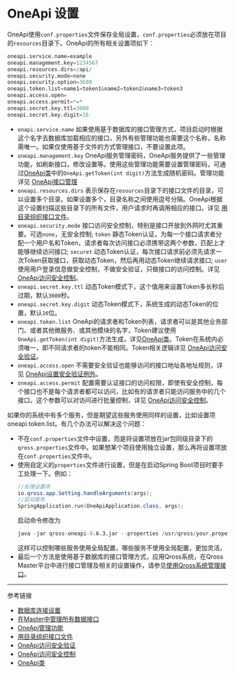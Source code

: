 # OneApi 设置
OneApi使用`conf.properties`文件保存全局设置，`conf.properties`必须放在项目的`resources`目录下。OneApi的所有相关设置项如下：
```s
oneapi.service.name=example
oneapi.management.key=1234567
oneapi.resources.dirs=/api/
oneapi.security.mode=none
oneapi.security.option=3600
oneapi.token.list=name1=token1&name2=token2&name3=token3
oneapi.access.open=
oneapi.access.permit=*=*
oneapi.secret.key.ttl=3600
oneapi.secret.key.digit=16
```

* `onapi.service.name` 如果使用基于数据库的接口管理方式，项目启动时根据这个名字去数据库加载相应的接口，另外有些管理功能也需要这个名称，名称需唯一。如果仅使用基于文件的方式管理接口，不要设置此项。
* `oneapi.management.key` OneApi服务管理密码，OneApi服务提供了一些管理功能，如刷新接口，修改设置等。使用这些管理功能需要设置管理密码，可通过[OneApi类](/oneapi/class.mdS)中的`OneApi.getToken(int digit)`方法生成随机密码。管理功能详见 [OneApi接口管理](/oneapi/management.md)
* `oneapi.resources.dirs` 表示保存在`resources`目录下的接口文件的目录，可以设置多个目录。如果设置多个，目录名称之间使用逗号分隔。OneApi根据这个设置扫描这些目录下的所有文件，用户请求时再调用相应的接口。详见 [用目录组织接口文件](/oneapi/file.md)。
* `oneapi.security.mode` 接口访问安全控制，特别是接口开放到外网时尤其重要。可选`none`，无安全控制; `token` 静态Token认证，为每一个接口请求者分配一个用户名和Token，请求者每次访问接口必须携带这两个参数，匹配上才能够继续访问接口; `securet` 动态Token认证，每次接口请求前必须先请求一次Token获取接口，获取动态Token，然后再用动态Token继续请求接口; `user` 使用用户登录信息做安全控制，不做安全验证，只做接口的访问控制。详见 [OneApi访问安全控制](/oneapi/token.md)。
* `oneapi.secret.key.ttl` 动态Token模式下，这个值用来设置Token多长秒后过期，默认`3600`秒。
* `oneapi.secret.key.digit` 动态Token模式下，系统生成的动态Token的位置，默认`16`位。
* `oneapi.token.list` OneApi的请求者和Token列表，请求者可以是其他业务部门、或者其他微服务、或其他模块的名字，Token建议使用`OneApi.getToken(int digit)`方法生成，详见[OneApi类](/oneapi/class.md)。Token在系统内必须唯一，即不同请求者的token不能相同。Token相关逻辑详见 [OneApi访问安全验证](/oneapi/token.md)。
* `oneapi.access.open` 不需要安全验证也能够访问的接口地址各地址规则，详见 [OneApi设置安全验证例外](/oneapi/open.md)。
* `oneapi.access.permit` 配置需要认证接口的访问权限，即使有安全控制，每个接口也不是每个请求者都可以访问，比如有的请求者只能访问服务中的几个接口。这个参数可以对访问进行批量控制，详见 [OneApi访问安全控制](/oneapi/permit.md)。

如果你的系统中有多个服务，但是期望这些服务使用同样的设置，比如设置项oneapi.token.list。有几个办法可以解决这个问题：

* 不在`conf.properties`文件中设置，而是将设置项放在jar包同级目录下的`qross.properties`文件中。如果想某个项目使用独立设置，那么再将设置项放在`conf.properties`文件中。
* 使用自定义的`properties`文件进行设置，但是在启动Spring Boot项目时要手工处理一下。例如：
    ```java
    //处理设置项
    io.qross.app.Setting.handleArguments(args);
    //启动服务
	SpringApplication.run(OneApiApplication.class, args);
    ```
    启动命令修改为
    ```s
    java -jar qross-oneapi-0.6.3.jar --properties /usr/qross/your.properties
    ```
    这样可以控制哪些服务使用全局配置，哪些服务不使用全局配置，更加灵活。
* 最后一个方法是使用基于数据库的接口管理方式，应用Qross系统，在Qross Master平台中进行接口管理及相关的设置操作，请参见[使用Qross系统管理接口](/oneapi/master.md)。

---
参考链接

* [数据库连接设置](/pql/properties.md)
* [在Master中管理所有数据接口](/master/oneapi.md)
* [OneApi管理功能](/oneapi/management.md)
* [用目录组织接口文件](/oneapi/file.md)
* [OneApi访问安全验证](/oneapi/token.md)
* [OneApi访问安全控制](/oneapi/permit.md)
* [OneApi类](/oneapi/class.md)